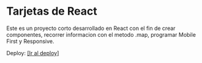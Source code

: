 # Tarjetas de React

Este es un proyecto corto desarrollado en React con el fin de crear componentes, recorrer informacion con el metodo .map, programar Mobile First y Responsive.

Deploy: <a href="https://nicolaspirello.github.io/react-cards-responsive" target="_blank">[Ir al deploy]</a>
